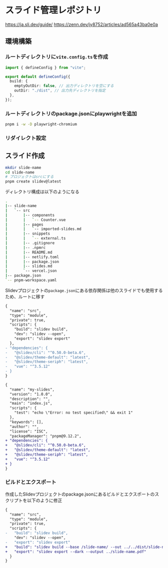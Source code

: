 # スライド管理レポジトリ

<https://ja.sli.dev/guide/>
<https://zenn.dev/jy8752/articles/ad565a43ba0e0a>

## 環境構築

### ルートディレクトリに`vite.config.ts`を作成

```ts:./vite.config.ts
import { defineConfig } from "vite";

export default defineConfig({
  build: {
    emptyOutDir: false, // 出力ディレクトリを空にする
    outDir: "./dist", // 出力先ディレクトリを指定
  },
});
```

### ルートディレクトリのpackage.jsonにplaywrightを追加

```sh
pnpm i -w -D playwright-chromium
```

### リダイレクト設定

## スライド作成

```sh
mkdir slide-name
cd slide-name
# プロジェクトはsrcにする
pnpm create slidev@latest
```

ディレクトリ構成は以下のようになる

```sh
.
|-- slide-name
|   `-- src
|       |-- components
|       |   `-- Counter.vue
|       |-- pages
|       |   `-- imported-slides.md
|       |-- snippets
|       |   `-- external.ts
|       |-- .gitignore
|       |-- .npmrc
|       |-- README.md
|       |-- netlify.toml
|       |-- package.json
|       |-- slides.md
|       `-- vercel.json
|-- package.json
`-- pnpm-workspace.yaml
```

Slidevプロジェクトの`package.json`にある依存関係は他のスライドでも使用するため、ルートに移す

```diff json:./slide-name/package.json
{
  "name": "src",
  "type": "module",
  "private": true,
  "scripts": {
    "build": "slidev build",
    "dev": "slidev --open",
    "export": "slidev export"
  },
- "dependencies": {
-   "@slidev/cli": "^0.50.0-beta.6",
-   "@slidev/theme-default": "latest",
-   "@slidev/theme-seriph": "latest",
-   "vue": "^3.5.12"
- }
}
```

```diff json:./package.json
{
  "name": "my-slides",
  "version": "1.0.0",
  "description": "",
  "main": "index.js",
  "scripts": {
    "test": "echo \"Error: no test specified\" && exit 1"
  },
  "keywords": [],
  "author": "",
  "license": "ISC",
  "packageManager": "pnpm@9.12.2",
+ "dependencies": {
+   "@slidev/cli": "^0.50.0-beta.6",
+   "@slidev/theme-default": "latest",
+   "@slidev/theme-seriph": "latest",
+   "vue": "^3.5.12"
+ }
}
```

### ビルドとエクスポート

作成したSlidevプロジェクトのpackage.jsonにあるビルドとエクスポートのスクリプトを以下のように修正

```diff json:./slide-name/package.json
{
  "name": "src",
  "type": "module",
  "private": true,
  "scripts": {
-   "build": "slidev build",
    "dev": "slidev --open",
-   "export": "slidev export"
+   "build": "slidev build --base /slide-name/ --out ../../dist/slide-name",
+   "export": "slidev export --dark --output ../slide-name.pdf"
  }
}
```
